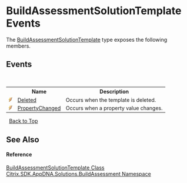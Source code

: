 # BuildAssessmentSolutionTemplate Events
 

The <a href="34fd4d34-dc99-8f51-26e3-d83c01c56818">BuildAssessmentSolutionTemplate</a> type exposes the following members.


## Events
&nbsp;<table><tr><th></th><th>Name</th><th>Description</th></tr><tr><td>![Public event](media/pubevent.gif "Public event")</td><td><a href="10d466df-f280-d568-56f9-32aeb152bffe">Deleted</a></td><td>
Occurs when the template is deleted.</td></tr><tr><td>![Public event](media/pubevent.gif "Public event")</td><td><a href="d90b4ada-ef3e-9907-5f1f-8ee8b1fd5411">PropertyChanged</a></td><td>
Occurs when a property value changes.</td></tr></table>&nbsp;
<a href="#buildassessmentsolutiontemplate-events">Back to Top</a>

## See Also


#### Reference
<a href="34fd4d34-dc99-8f51-26e3-d83c01c56818">BuildAssessmentSolutionTemplate Class</a><br /><a href="853bdb50-ea5c-dc0d-0be0-7254b6c38034">Citrix.SDK.AppDNA.Solutions.BuildAssessment Namespace</a><br />